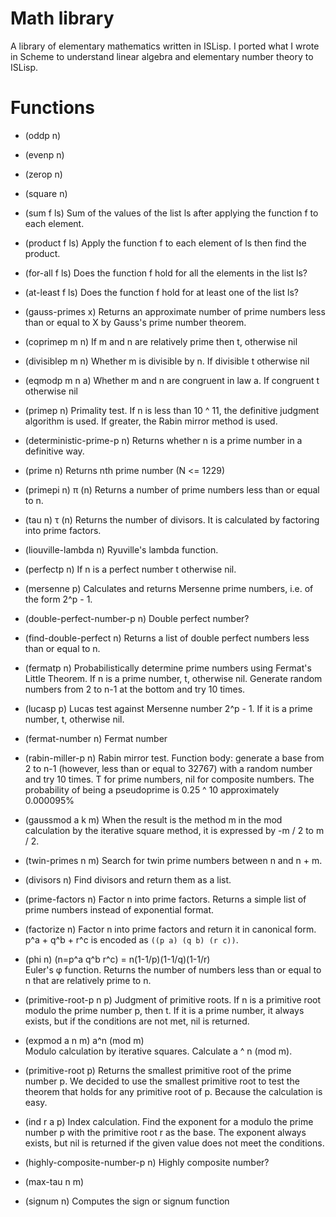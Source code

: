 # Math library
A library of elementary mathematics written in ISLisp.
I ported what I wrote in Scheme to understand linear algebra and elementary number theory to ISLisp.

# Functions
- (oddp n)
    
- (evenp n)
    
- (zerop n)

- (square n)

- (sum f ls)
Sum of the values of the list ls after applying the function f to each element.

- (product f ls)
Apply the function f to each element of ls then find the product.

- (for-all f ls)
Does the function f hold for all the elements in the list ls? 

- (at-least f ls)
Does the function f hold for at least one of the list ls?

- (gauss-primes x)
Returns an approximate number of prime numbers less than or equal to X by Gauss's prime number theorem.

- (coprimep m n)
If m and n are relatively prime then t, otherwise nil
    
- (divisiblep m n)
Whether m is divisible by n. If divisible t otherwise nil 
   
- (eqmodp m n a)
Whether m and n are congruent in law a. If congruent t otherwise nil 
   
- (primep n)
Primality test. If n is less than 10 ^ 11, the definitive judgment algorithm is used. If greater, the Rabin mirror method is used.

- (deterministic-prime-p n)
Returns whether n is a prime number in a definitive way.

- (prime n)
Returns nth prime number (N <= 1229)

- (primepi n)
π (n) Returns a number of prime numbers less than or equal to n.
   
- (tau n)
τ (n) Returns the number of divisors. It is calculated by factoring into prime factors.

- (liouville-lambda n)
Ryuville's lambda function.

- (perfectp n)
If n is a perfect number t otherwise nil.

- (mersenne p)
Calculates and returns Mersenne prime numbers,
i.e. of the form 2^p - 1.

- (double-perfect-number-p n)
Double perfect number?

- (find-double-perfect n)
Returns a list of double perfect numbers less than or equal to n.

- (fermatp n)
Probabilistically determine prime numbers using Fermat's Little Theorem.
If n is a prime number, t, otherwise nil.
Generate random numbers from 2 to n-1 at the bottom and try 10 times.

- (lucasp p)
Lucas test against Mersenne number 2^p - 1.
If it is a prime number, t, otherwise nil.

- (fermat-number n)
Fermat number

- (rabin-miller-p n)
Rabin mirror test.
Function body:
generate a base from 2 to n-1 (however, less than or equal to 32767) with a random number and try 10 times.
T for prime numbers, nil for composite numbers.
The probability of being a pseudoprime is 0.25 ^ 10 approximately 0.000095% 

- (gaussmod a k m)
When the result is the method m in the mod calculation by the iterative square method, it is expressed by -m / 2 to m / 2.

- (twin-primes n m)
Search for twin prime numbers between n and n + m.

- (divisors n)
Find divisors and return them as a list.

- (prime-factors n)
Factor n into prime factors. Returns a simple list of prime numbers instead of exponential format.
    
- (factorize n)
Factor n into prime factors and return it in canonical form. p^a + q^b + r^c is encoded as `((p a) (q b) (r c))`.

- (phi n)
(n=p^a q^b r^c) = n(1-1/p)(1-1/q)(1-1/r)  
Euler's φ function.
Returns the number of numbers less than or equal to n that are relatively prime to n.

- (primitive-root-p n p)
Judgment of primitive roots.
If n is a primitive root modulo the prime number p, then t.
If it is a prime number, it always exists, but if the conditions are not met, nil is returned.

- (expmod a n m)
a^n (mod m)  
Modulo calculation by iterative squares.
Calculate a ^ n (mod m).

- (primitive-root p)
Returns the smallest primitive root of the prime number p.
We decided to use the smallest primitive root to test the theorem that holds for any primitive root of p.
Because the calculation is easy. 

- (ind r a p)
Index calculation.
Find the exponent for a modulo the prime number p with the primitive root r as the base.
The exponent always exists, but nil is returned if the given value does not meet the conditions.

- (highly-composite-number-p n)
Highly composite number?

- (max-tau n m)

- (signum n)
Computes the sign or signum function
